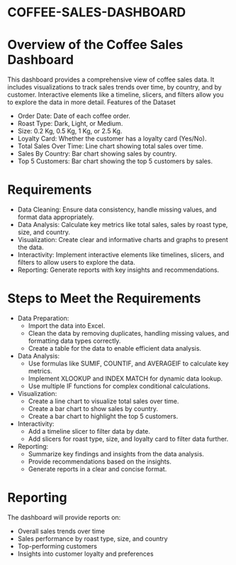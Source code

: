 # COFFEE-SALES-DASHBOARD

# Overview of the Coffee Sales Dashboard
This dashboard provides a comprehensive view of coffee sales data. It includes visualizations to track sales trends over time, by country, and by customer. Interactive elements like a timeline, slicers, and filters allow you to explore the data in more detail.
Features of the Dataset
 * Order Date: Date of each coffee order.
 * Roast Type: Dark, Light, or Medium.
 * Size: 0.2 Kg, 0.5 Kg, 1 Kg, or 2.5 Kg.
 * Loyalty Card: Whether the customer has a loyalty card (Yes/No).
 * Total Sales Over Time: Line chart showing total sales over time.
 * Sales By Country: Bar chart showing sales by country.
 * Top 5 Customers: Bar chart showing the top 5 customers by sales.
# Requirements
 * Data Cleaning: Ensure data consistency, handle missing values, and format data appropriately.
 * Data Analysis: Calculate key metrics like total sales, sales by roast type, size, and country.
 * Visualization: Create clear and informative charts and graphs to present the data.
 * Interactivity: Implement interactive elements like timelines, slicers, and filters to allow users to explore the data.
 * Reporting: Generate reports with key insights and recommendations.
# Steps to Meet the Requirements
 * Data Preparation:
   * Import the data into Excel.
   * Clean the data by removing duplicates, handling missing values, and formatting data types correctly.
   * Create a table for the data to enable efficient data analysis.
 * Data Analysis:
   * Use formulas like SUMIF, COUNTIF, and AVERAGEIF to calculate key metrics.
   * Implement XLOOKUP and INDEX MATCH for dynamic data lookup.
   * Use multiple IF functions for complex conditional calculations.
 * Visualization:
   * Create a line chart to visualize total sales over time.
   * Create a bar chart to show sales by country.
   * Create a bar chart to highlight the top 5 customers.
 * Interactivity:
   * Add a timeline slicer to filter data by date.
   * Add slicers for roast type, size, and loyalty card to filter data further.
 * Reporting:
   * Summarize key findings and insights from the data analysis.
   * Provide recommendations based on the insights.
   * Generate reports in a clear and concise format.
# Reporting
The dashboard will provide reports on:
 * Overall sales trends over time
 * Sales performance by roast type, size, and country
 * Top-performing customers
 * Insights into customer loyalty and preferences
